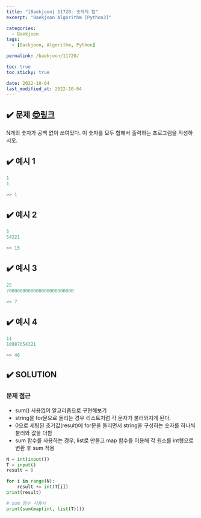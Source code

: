 ```yaml
---
title: "[Baekjoon] 11720: 숫자의 합"
excerpt: "Baekjoon Algorithm [Python3]"

categories:
  - Baekjoon
tags:
  - [Backjoon, Algorithm, Python]

permalink: /baekjoon/11720/

toc: true
toc_sticky: true

date: 2022-10-04
last_modified_at: 2022-10-04
---
```


## ✔️ 문제     [😎링크](https://www.acmicpc.net/problem/11720)
N개의 숫자가 공백 없이 쓰여있다. 이 숫자를 모두 합해서 출력하는 프로그램을 작성하시오.

## ✔️ 예시 1
```python
1
1

>> 1
```

## ✔️ 예시 2
```python
5
54321

>> 15
```

## ✔️ 예시 3
```python
25
7000000000000000000000000

>> 7
```

## ✔️ 예시 4
```python
11
10987654321

>> 46
```
## ✔️ SOLUTION
### 문제 접근

- sum() 사용없이 알고리즘으로 구현해보기
- string을 for문으로 돌리는 경우 리스트처럼 각 문자가 불러와지게 된다.
- 0으로 세팅된 초기값(result)에 for문을 돌리면서 string을 구성하는 숫자를 하나씩 불러와 값을 더함
- sum 함수를 사용하는 경우, list로 만들고 map 함수를 이용해 각 원소를 int형으로 변환 후 sum 적용

```python
N = int(input())
T = input()
result = 0

for i in range(N):
    result += int(T[i])
print(result)

# sum 함수 사용시
print(sum(map(int, list(T))))
```


